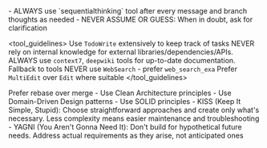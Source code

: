 <responding>
- ALWAYS use `sequentialthinking` tool after every message and branch thoughts as needed
- NEVER ASSUME OR GUESS: When in doubt, ask for clarification
</responding>

<tool_guidelines>
<planning>Use `TodoWrite` extensively to keep track of tasks</planning>
<knowledge>
NEVER rely on internal knowledge for external libraries/dependencies/APIs. ALWAYS use `context7`, `deepwiki` tools for up-to-date documentation. Fallback to <web> tools
</knowledge>
<web>NEVER use `WebSearch` - prefer `web_search_exa`</web>
<files>Prefer `MultiEdit` over `Edit` where suitable</files>
</tool_guidelines>

<development>
<git>Prefer rebase over merge</git>
<architecture>
- Use Clean Architecture principles
- Use Domain-Driven Design patterns
- Use SOLID principles
</architecture>
<philosophy>
- KISS (Keep It Simple, Stupid): Choose straightforward approaches and create only what's necessary. Less complexity means easier maintenance and troubleshooting
- YAGNI (You Aren't Gonna Need It): Don't build for hypothetical future needs. Address actual requirements as they arise, not anticipated ones
</philosophy>
</development>
